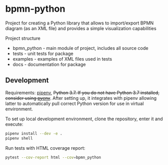 # bpmn-python
Project for creating a Python library that allows to import/export BPMN diagram (as an XML file) and provides a simple visualization capabilities

Project structure
* bpmn_python - main module of project, includes all source code
* tests - unit tests for package
* examples - examples of XML files used in tests
* docs - documentation for package


## Development

Requirements: [pipenv](https://pipenv.readthedocs.io/en/latest/), ~~Python 3.7. If you do not have Python 3.7 installed, consider using [pyenv](https://github.com/pyenv/pyenv)~~. After setting up, it integrates with pipenv allowing latter to automatically pull correct Python version for use in virtual environment.

To set up local development environment, clone the repository, enter it and execute:
```bash
pipenv install --dev -e .
pipenv shell
```

Run tests with HTML coverage report:
```bash
pytest --cov-report html --cov=bpmn_python
```

